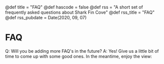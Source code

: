 @def title = "FAQ"
@def hascode = false
@def rss = "A short set of frequently asked questions about Shark Fin Cove"
@def rss_title = "FAQ"
@def rss_pubdate = Date(2020, 09, 07)

# FAQ

Q: Will you be adding more FAQ's in the future?
A: Yes! Give us a little bit of time to come up with some good ones. In the meantime, enjoy the view:

[Shark Fin Cove]: ./SharkFinCove/_assets/SharkFinCove.png
